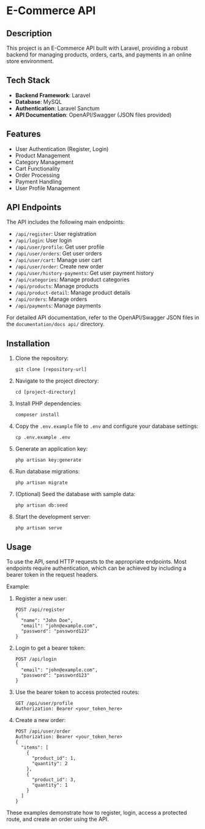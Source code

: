 # E-Commerce API

## Description

This project is an E-Commerce API built with Laravel, providing a robust backend for managing products, orders, carts, and payments in an online store environment.

## Tech Stack

- **Backend Framework**: Laravel
- **Database**: MySQL
- **Authentication**: Laravel Sanctum
- **API Documentation**: OpenAPI/Swagger (JSON files provided)

## Features

- User Authentication (Register, Login)
- Product Management
- Category Management
- Cart Functionality
- Order Processing
- Payment Handling
- User Profile Management

## API Endpoints

The API includes the following main endpoints:

- `/api/register`: User registration
- `/api/login`: User login
- `/api/user/profile`: Get user profile
- `/api/user/orders`: Get user orders
- `/api/user/cart`: Manage user cart
- `/api/user/order`: Create new order
- `/api/user/history-payments`: Get user payment history
- `/api/categories`: Manage product categories
- `/api/products`: Manage products
- `/api/product-detail`: Manage product details
- `/api/orders`: Manage orders
- `/api/payments`: Manage payments

For detailed API documentation, refer to the OpenAPI/Swagger JSON files in the `documentation/docs api/` directory.

## Installation

1. Clone the repository:

   ```
   git clone [repository-url]
   ```

2. Navigate to the project directory:

   ```
   cd [project-directory]
   ```

3. Install PHP dependencies:

   ```
   composer install
   ```

4. Copy the `.env.example` file to `.env` and configure your database settings:

   ```
   cp .env.example .env
   ```

5. Generate an application key:

   ```
   php artisan key:generate
   ```

6. Run database migrations:

   ```
   php artisan migrate
   ```

7. (Optional) Seed the database with sample data:

   ```
   php artisan db:seed
   ```

8. Start the development server:
   ```
   php artisan serve
   ```

## Usage

To use the API, send HTTP requests to the appropriate endpoints. Most endpoints require authentication, which can be achieved by including a bearer token in the request headers.

Example:

1. Register a new user:

   ```
   POST /api/register
   {
     "name": "John Doe",
     "email": "john@example.com",
     "password": "password123"
   }
   ```

2. Login to get a bearer token:

   ```
   POST /api/login
   {
     "email": "john@example.com",
     "password": "password123"
   }
   ```

3. Use the bearer token to access protected routes:

   ```
   GET /api/user/profile
   Authorization: Bearer <your_token_here>
   ```

4. Create a new order:
   ```
   POST /api/user/order
   Authorization: Bearer <your_token_here>
   {
     "items": [
       {
         "product_id": 1,
         "quantity": 2
       },
       {
         "product_id": 3,
         "quantity": 1
       }
     ]
   }
   ```

These examples demonstrate how to register, login, access a protected route, and create an order using the API.
